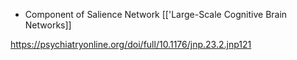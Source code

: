 - Component of Salience Network [['Large-Scale Cognitive Brain Networks]]

https://psychiatryonline.org/doi/full/10.1176/jnp.23.2.jnp121